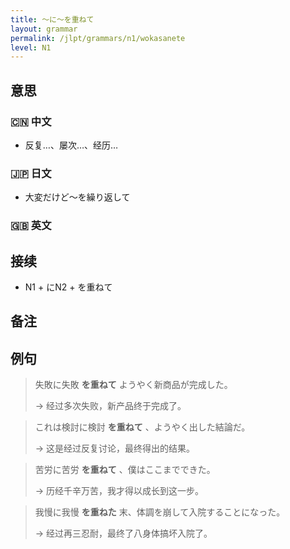 ```yaml
---
title: 〜に〜を重ねて
layout: grammar
permalink: /jlpt/grammars/n1/wokasanete
level: N1
---
```


## 意思

### 🇨🇳 中文

- 反复…、屡次…、经历…

### 🇯🇵 日文

- 大変だけど〜を繰り返して

### 🇬🇧 英文


## 接续

- N1 + にN2 + を重ねて

## 备注


## 例句

> 失敗に失敗 **を重ねて** ようやく新商品が完成した。
>
> → 经过多次失败，新产品终于完成了。

> これは検討に検討 **を重ねて** 、ようやく出した結論だ。
>
> → 这是经过反复讨论，最终得出的结果。

> 苦労に苦労 **を重ねて** 、僕はここまでできた。
>
> → 历经千辛万苦，我才得以成长到这一步。

> 我慢に我慢 **を重ねた** 末、体調を崩して入院することになった。
>
> → 经过再三忍耐，最终了八身体搞坏入院了。

